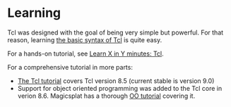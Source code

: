 # Learning

Tcl was designed with the goal of being very simple but powerful.
For that reason, learning [the basic syntax of Tcl][syntax] is quite easy.

For a hands-on tutorial, see [Learn X in Y minutes: Tcl][X-in-Y].

For a comprehensive tutorial in more parts:
 - [The Tcl tutorial][tutorial] covers Tcl version 8.5 (current stable is version 9.0)
 - Support for object oriented programming was added to the Tcl core in verion 8.6.
   Magicsplat has a thorough [OO tutorial][oo-tutorial] covering it.

[syntax]: https://www.tcl-lang.org/man/tcl8.6/TclCmd/Tcl.htm
[X-in-Y]: https://learnxinyminutes.com/docs/tcl/
[tutorial]: https://www.tcl-lang.org/man/tcl8.5/tutorial/tcltutorial.html
[oo-tutorial]: https://www.magicsplat.com/articles/oo.html
